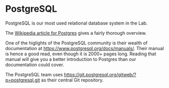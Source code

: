 # PostgreSQL

PostgreSQL is our most used relational database system in the Lab.

The [Wikipedia article for Postgres](https://en.wikipedia.org/wiki/PostgreSQL) gives a fairly thorough overview.

One of the higlights of the PostgreSQL community is their wealth of documentation at https://www.postgresql.org/docs/manuals/. Their manual is hence a good read, even though it is 2000+ pages long. Reading that manual will give you a better introduction to Postgres than our documentation could cover.

The PostgreSQL team uses https://git.postgresql.org/gitweb/?p=postgresql.git as their central Git repository.



